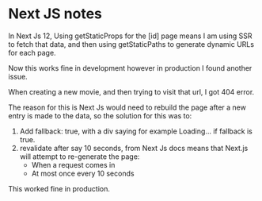 # **Next JS notes**

In Next Js 12,
Using getStaticProps for the [id] page means I am using SSR to fetch that data, and then using getStaticPaths to generate dynamic URLs for each page.

Now this works fine in development however in production I found another issue.

When creating a new movie, and then trying to visit that url, I got 404 error.

The reason for this is Next Js would need to rebuild the page after a new entry is made to the data, so the solution for this was to:

1. Add fallback: true, with a div saying for example Loading... if fallback is true.
2. revalidate after say 10 seconds, from Next Js docs means that Next.js will attempt to re-generate the page:
   - When a request comes in
   - At most once every 10 seconds

This worked fine in production.

